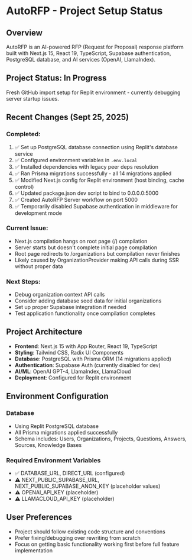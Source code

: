 # AutoRFP - Project Setup Status

## Overview
AutoRFP is an AI-powered RFP (Request for Proposal) response platform built with Next.js 15, React 19, TypeScript, Supabase authentication, PostgreSQL database, and AI services (OpenAI, LlamaIndex).

## Project Status: In Progress
Fresh GitHub import setup for Replit environment - currently debugging server startup issues.

## Recent Changes (Sept 25, 2025)
### Completed:
1. ✅ Set up PostgreSQL database connection using Replit's database service
2. ✅ Configured environment variables in `.env.local`
3. ✅ Installed dependencies with legacy peer deps resolution 
4. ✅ Ran Prisma migrations successfully - all 14 migrations applied
5. ✅ Modified Next.js config for Replit environment (host binding, cache control)
6. ✅ Updated package.json dev script to bind to 0.0.0.0:5000
7. ✅ Created AutoRFP Server workflow on port 5000
8. ✅ Temporarily disabled Supabase authentication in middleware for development mode

### Current Issue:
- Next.js compilation hangs on root page (/) compilation
- Server starts but doesn't complete initial page compilation
- Root page redirects to /organizations but compilation never finishes
- Likely caused by OrganizationProvider making API calls during SSR without proper data

### Next Steps:
- Debug organization context API calls
- Consider adding database seed data for initial organizations
- Set up proper Supabase integration if needed
- Test application functionality once compilation completes

## Project Architecture
- **Frontend**: Next.js 15 with App Router, React 19, TypeScript
- **Styling**: Tailwind CSS, Radix UI Components  
- **Database**: PostgreSQL with Prisma ORM (14 migrations applied)
- **Authentication**: Supabase Auth (currently disabled for dev)
- **AI/ML**: OpenAI GPT-4, LlamaIndex, LlamaCloud
- **Deployment**: Configured for Replit environment

## Environment Configuration
### Database
- Using Replit PostgreSQL database 
- All Prisma migrations applied successfully
- Schema includes: Users, Organizations, Projects, Questions, Answers, Sources, Knowledge Bases

### Required Environment Variables 
- ✅ DATABASE_URL, DIRECT_URL (configured)
- ⚠️ NEXT_PUBLIC_SUPABASE_URL, NEXT_PUBLIC_SUPABASE_ANON_KEY (placeholder values)
- ⚠️ OPENAI_API_KEY (placeholder)
- ⚠️ LLAMACLOUD_API_KEY (placeholder)

## User Preferences
- Project should follow existing code structure and conventions
- Prefer fixing/debugging over rewriting from scratch
- Focus on getting basic functionality working first before full feature implementation